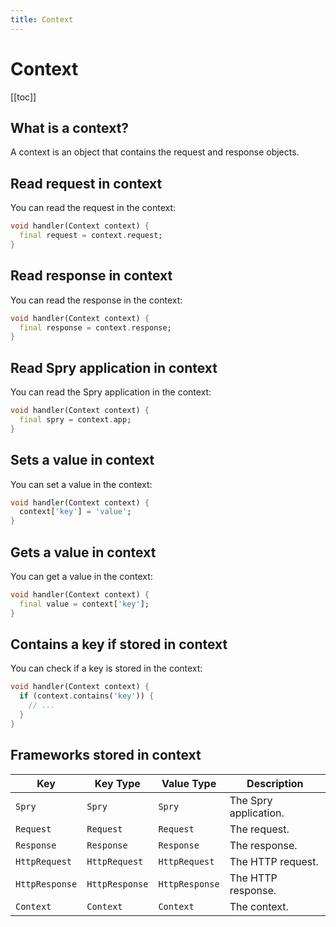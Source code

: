 ```yaml
---
title: Context
---
```


# Context

[[toc]]

## What is a context?

A context is an object that contains the request and response objects.

## Read request in context

You can read the request in the context:

```dart
void handler(Context context) {
  final request = context.request;
}
```

## Read response in context

You can read the response in the context:

```dart
void handler(Context context) {
  final response = context.response;
}
```

## Read Spry application in context

You can read the Spry application in the context:

```dart
void handler(Context context) {
  final spry = context.app;
}
```

## Sets a value in context

You can set a value in the context:

```dart
void handler(Context context) {
  context['key'] = 'value';
}
```

## Gets a value in context

You can get a value in the context:

```dart
void handler(Context context) {
  final value = context['key'];
}
```

## Contains a key if stored in context

You can check if a key is stored in the context:

```dart
void handler(Context context) {
  if (context.contains('key')) {
    // ...
  }
}
```

## Frameworks stored in context

| Key            | Key Type       | Value Type     | Description           |
| -------------- | -------------- | -------------- | --------------------- |
| `Spry`         | `Spry`         | `Spry`         | The Spry application. |
| `Request`      | `Request`      | `Request`      | The request.          |
| `Response`     | `Response`     | `Response`     | The response.         |
| `HttpRequest`  | `HttpRequest`  | `HttpRequest`  | The HTTP request.     |
| `HttpResponse` | `HttpResponse` | `HttpResponse` | The HTTP response.    |
| `Context`      | `Context`      | `Context`      | The context.          |
